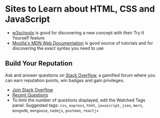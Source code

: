 # Sites to Learn about HTML, CSS and JavaScript

* [w3schools](https://www.w3schools.com/) is good for discovering a new concept with their Try It Yourself feature
* [Mozilla's MDN Web Documentation](https://developer.mozilla.org/en-US/docs/Web) is good source of tutorials and for discovering the exact syntax you need to use


## Build Your Reputation
Ask and answer questions on [Stack Overflow](https://stackoverflow.com/company), a gamified forum where you can earn reputation points, win badges and gain privileges.

* [Join Stack Overflow](https://stackoverflow.com/users/signup)
* [Recent Questions](https://stackoverflow.com/questions)
* To limit the number of questions displayed, edit the Watched Tags panel.
Suggested tags: `css`, `express`, `html`, `javascript`, `json`, `mern`, `mongodb`, `mongoose`, `nodejs`, `postman`, `reactjs`
